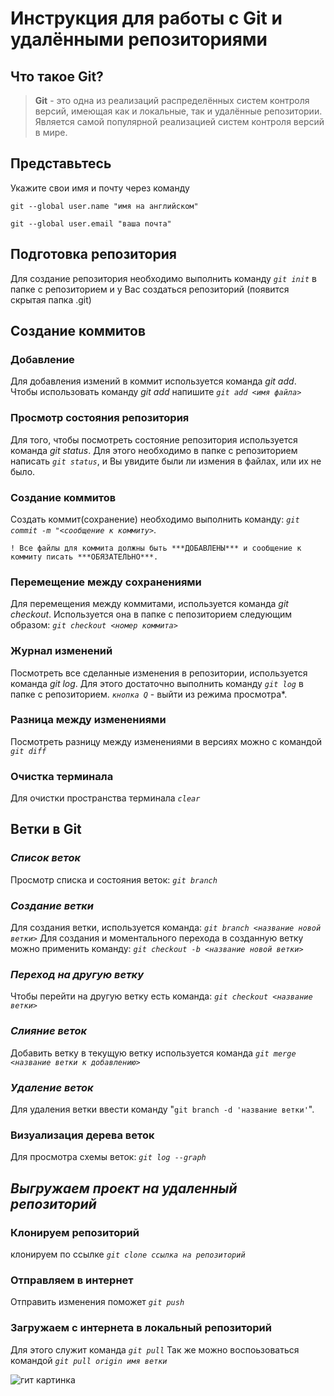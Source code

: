 # Инструкция для работы с Git и удалёнными репозиториями

## Что такое Git?
>**Git** - это одна из реализаций распределённых систем контроля версий, имеющая как и локальные, так и удалённые репозитории. Является самой популярной реализацией систем контроля версий в мире.

## Представьтесь
Укажите свои имя и почту через команду 

`git --global user.name "имя на английском"`

`git --global user.email "ваша почта"`

## Подготовка репозитория
Для создание репозитория необходимо выполнить команду *`git init`*  в папке с репозиторием и у Вас создаться репозиторий (появится скрытая папка .git)

## Создание коммитов

### **Добавление**
Для добавления измений в коммит используется команда *git add*. Чтобы использовать команду *git add* напишите *`git add <имя файла>`*

### **Просмотр состояния репозитория**
Для того, чтобы посмотреть состояние репозитория используется команда *git status*. Для этого необходимо в папке с репозиторием написать *`git status`*, и Вы увидите были ли измения в файлах, или их не было.

### **Создание коммитов**
Создать коммит(сохранение) необходимо выполнить команду: *`git commit -m "<сообщение к коммиту>`*. 
    
    ! Все файлы для коммита должны быть ***ДОБАВЛЕНЫ*** и сообщение к коммиту писать ***ОБЯЗАТЕЛЬНО***.

### **Перемещение между сохранениями**
Для перемещения между коммитами, используется команда *git checkout*. Используется она в папке с пепозиторием следующим образом: *`git checkout <номер коммита>`*

### **Журнал изменений**
Посмотреть все сделанные изменения в репозитории, используется команда *git log*. Для этого достаточно выполнить команду *`git log`* в папке с репозиторием. *`кнопка Q`* - выйти из режима просмотра*. 

### **Разница между изменениями**
Посмотреть разницу между изменениями в версиях можно с командой *`git diff`*

### **Очистка терминала**

Для очистки пространства терминала *`clear`*

## Ветки в Git

### ***Список веток***

Просмотр списка и состояния веток: *`git branch`*

### ***Создание ветки***

Для создания ветки, используется команда: *`git branch <название новой ветки>`*
Для создания и моментального перехода в созданную ветку можно применить команду: *`git checkout -b <название новой ветки>`*


### ***Переход на другую ветку***
Чтобы перейти на другую ветку есть команда: *`git checkout <название ветки>`*

### ***Слияние веток***

Добавить ветку в текущую ветку используется команда *`git merge <название ветки к добавлению>`*

### ***Удаление веток***
Для удаления ветки ввести команду "`git branch -d 'название ветки'`". 

### **Визуализация дерева веток**

Для просмотра схемы веток:
*`git log --graph`*

## ***Выгружаем проект на удаленный  репозиторий***

### **Клонируем репозиторий**
клонируем по ссылке *`git clone ссылка на репозиторий`* 

### **Отправляем в интернет**

Отправить изменения поможет *`git push`*

### **Загружаем с интернета в локальный репозиторий**

Для этого служит команда *`git pull`*
Так же можно воспоьзоваться командой *`git pull origin имя ветки`*

![гит картинка](hqdefault.jpg "Конец")
